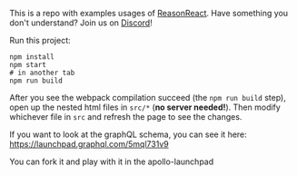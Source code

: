 This is a repo with examples usages of [ReasonReact](https://github.com/reasonml/reason-react).
Have something you don't understand? Join us on [Discord](https://discord.gg/reasonml)!

Run this project:

```
npm install
npm start
# in another tab
npm run build
```

After you see the webpack compilation succeed (the `npm run build` step), open up the nested html files in `src/*` (**no server needed!**). Then modify whichever file in `src` and refresh the page to see the changes.

If you want to look at the graphQL schema, you can see it here:
https://launchpad.graphql.com/5mql731v9

You can fork it and play with it in the apollo-launchpad
